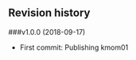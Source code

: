 Revision history
----------------

###v1.0.0 (2018-09-17)

* First commit: Publishing kmom01

<!-- ###v1.0.0 (2017-04-12)

* Second commit: First web site draft uploaded: Kmom01 excercise3.

###v1.0.01 (2017-05-02)

* Third commit: Publishing Kmom01.

###v2.0.0 (2017-06-05)

* Fourth commit: Publishing Kmom02. -->
